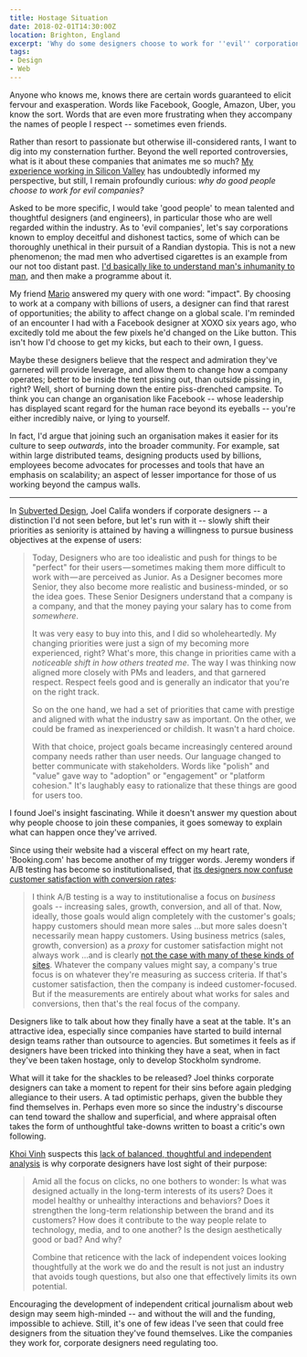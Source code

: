 ```yaml
---
title: Hostage Situation
date: 2018-02-01T14:30:00Z
location: Brighton, England
excerpt: 'Why do some designers choose to work for ''evil'' corporations -- and what happens to them when they get there?'
tags:
- Design
- Web
---
```

Anyone who knows me, knows there are certain words guaranteed to elicit fervour and exasperation. Words like Facebook, Google, Amazon, Uber, you know the sort. Words that are even more frustrating when they accompany the names of people I respect -- sometimes even friends.

Rather than resort to passionate but otherwise ill-considered rants, I want to dig into my consternation further. Beyond the well reported controversies, what is it about these companies that animates me so much? [My experience working in Silicon Valley][1] has undoubtedly informed my perspective, but still, I remain profoundly curious: *why do good people choose to work for evil companies?*

Asked to be more specific, I would take 'good people' to mean talented and thoughtful designers (and engineers), in particular those who are well regarded within the industry. As to 'evil companies', let's say corporations known to employ deceitful and dishonest tactics, some of which can be thoroughly unethical in their pursuit of a Randian dystopia. This is not a new phenomenon; the mad men who advertised cigarettes is an example from our not too distant past. [I'd basically like to understand man's inhumanity to man][2], and then make a programme about it.

My friend [Mario][3] answered my query with one word: "impact". By choosing to work at a company with billions of users, a designer can find that rarest of opportunities; the ability to affect change on a global scale. I'm reminded of an encounter I had with a Facebook designer at XOXO six years ago, who excitedly told me about the few pixels he'd changed on the Like button. This isn't how I'd choose to get my kicks, but each to their own, I guess.

Maybe these designers believe that the respect and admiration they've garnered will provide leverage, and allow them to change how a company operates; better to be inside the tent pissing out, than outside pissing in, right? Well, short of burning down the entire piss-drenched campsite. To think you can change an organisation like Facebook -- whose leadership has displayed scant regard for the human race beyond its eyeballs -- you're either incredibly naive, or lying to yourself.

In fact, I'd argue that joining such an organisation makes it easier for its culture to seep *outwards*, into the broader community. For example, sat within large distributed teams, designing products used by billions, employees become advocates for processes and tools that have an emphasis on scalability; an aspect of lesser importance for those of us working beyond the campus walls.

***

In [Subverted Design][4], Joel Califa wonders if corporate designers -- a distinction I'd not seen before, but let's run with it -- slowly shift their priorities as seniority is attained by having a willingness to pursue business objectives at the expense of users:

> Today, Designers who are too idealistic and push for things to be "perfect" for their users — sometimes making them more difficult to work with — are perceived as Junior. As a Designer becomes more Senior, they also become more realistic and business-minded, or so the idea goes. These Senior Designers understand that a company is a company, and that the money paying your salary has to come from _somewhere_.
>
> It was very easy to buy into this, and I did so wholeheartedly. My changing priorities were just a sign of my becoming more experienced, right? What's more, this change in priorities came with a _noticeable shift in how others treated me_. The way I was thinking now aligned more closely with PMs and leaders, and that garnered respect. Respect feels good and is generally an indicator that you're on the right track.
>
> So on the one hand, we had a set of priorities that came with prestige and aligned with what the industry saw as important. On the other, we could be framed as inexperienced or childish. It wasn't a hard choice.
>
> With that choice, project goals became increasingly centered around company needs rather than user needs. Our language changed to better communicate with stakeholders. Words like "polish" and "value" gave way to "adoption" or "engagement" or "platform cohesion." It's laughably easy to rationalize that these things are good for users too.

I found Joel's insight fascinating. While it doesn't answer my question about why people choose to join these companies, it goes someway to explain what can happen once they've arrived.

Since using their website had a visceral effect on my heart rate, 'Booking.com' has become another of my trigger words. Jeremy wonders if A/B testing has become so institutionalised, that [its designers now confuse customer satisfaction with conversion rates][5]:

> I think A/B testing is a way to institutionalise a focus on _business_ goals -- increasing sales, growth, conversion, and all of that. Now, ideally, those goals would align completely with the customer's goals; happy customers should mean more sales ...but more sales doesn't necessarily mean happy customers. Using business metrics (sales, growth, conversion) as a _proxy_ for customer satisfaction might not always work ...and is clearly [not the case with many of these kinds of sites][6]. Whatever the company values might say, a company's true focus is on whatever they're measuring as success criteria. If that's customer satisfaction, then the company is indeed customer-focused. But if the measurements are entirely about what works for sales and conversions, then that's the real focus of the company.

Designers like to talk about how they finally have a seat at the table. It's an attractive idea, especially since companies have started to build internal design teams rather than outsource to agencies. But sometimes it feels as if designers have been tricked into thinking they have a seat, when in fact they've been taken hostage, only to develop Stockholm syndrome.

What will it take for the shackles to be released? Joel thinks corporate designers can take a moment to repent for their sins before again pledging allegiance to their users. A tad optimistic perhaps, given the bubble they find themselves in. Perhaps even more so since the industry's discourse can tend toward the shallow and superficial, and where appraisal often takes the form of unthoughtful take-downs written to boast a critic's own following.

[Khoi Vinh][7] suspects this [lack of balanced, thoughtful and independent analysis][8] is why corporate designers have lost sight of their purpose:

> Amid all the focus on clicks, no one bothers to wonder: Is what was designed actually in the long-term interests of its users? Does it model healthy or unhealthy interactions and behaviors? Does it strengthen the long-term relationship between the brand and its customers? How does it contribute to the way people relate to technology, media, and to one another? Is the design aesthetically good or bad? And why?
>
> Combine that reticence with the lack of independent voices looking thoughtfully at the work we do and the result is not just an industry that avoids tough questions, but also one that effectively limits its own potential.

Encouraging the development of independent critical journalism about web design may seem high-minded -- and without the will and the funding, impossible to achieve. Still, it's one of few ideas I've seen that could free designers from the situation they've found themselves. Like the companies they work for, corporate designers need regulating too.

[1]: /2015/12/peaceful_reflection
[2]: https://www.youtube.com/video/m4T_4uLQ7e0&t=2m26s
[3]: http://www.marioandra.de
[4]: http://joelcalifa.com/blog/subverted-design/
[5]: https://adactio.com/journal/13109
[6]: https://www.bbc.co.uk/news/business-41769488
[7]: https://www.subtraction.com
[8]: https://www.fastcodesign.com/90155005
